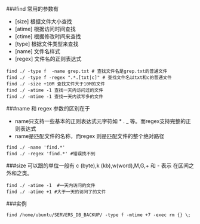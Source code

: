 ###find 常用的参数有 
* [size] 根据文件大小查找 
* [atime] 根据访问时间查找
* [ctime] 根据修改时间来查找
* [type] 根据文件类型来查找
* [name] 文件名样式
* [regex] 文件名的正则表达式
```
find ./ -type f  -name grep.txt # 查找文件名是grep.txt的普通文件
find ./ -type f -regex ".*.[txt|c]" # 查找文件名以txt和c的普通文件 
find ./ -size +10M 查找文件大于10M的文件
find ./ -atime -1 查找一天内访问过的文件
find ./ -mtime -1 查找一天内读写多的文件
```
###name 和 regex 参数的区别在于
* name只支持一些基本的正则表达式元字符如 * . _ 等。而regex支持完整的正则表达式
* name是匹配文件的名称，而regex 则是匹配文件的整个绝对路径
```
find ./ -name 'find.*'
find ./ -regex 'find.*' #错误找不到
```
###size 可以跟的单位一般有 c (byte),k (kb),w(word),M,G,+ 和 - 表示 在区间之外和之类。
```
find ./ -atime -1  #一天内访问的文件
find ./ -atime +1 #大于一天的访问了的文件
```
###实例
```
find /home/ubuntu/SERVERS_DB_BACKUP/ -type f -mtime +7 -exec rm {} \;
```
